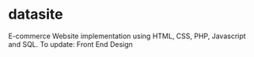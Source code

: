 # datasite
E-commerce Website implementation using HTML, CSS, PHP, Javascript and SQL.
To update: Front End Design

